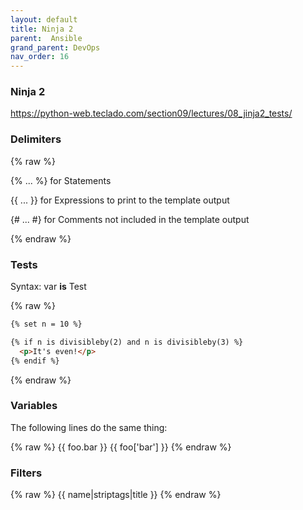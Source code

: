 ```yaml
---
layout: default
title: Ninja 2
parent:  Ansible
grand_parent: DevOps
nav_order: 16
---
```



### Ninja 2

https://python-web.teclado.com/section09/lectures/08_jinja2_tests/

### Delimiters
{% raw %}

{% ... %} for Statements

{{ ... }} for Expressions to print to the template output

{# ... #} for Comments not included in the template output

{% endraw %}

### Tests
Syntax:  var **is** Test

{% raw %}
~~~html
{% set n = 10 %}

{% if n is divisibleby(2) and n is divisibleby(3) %}
  <p>It's even!</p>
{% endif %}
~~~
{% endraw %}

### Variables
The following lines do the same thing:

{% raw %}
{{ foo.bar }}
{{ foo['bar'] }}
{% endraw %}

### Filters

{% raw %}
{{ name|striptags|title }} 
{% endraw %}